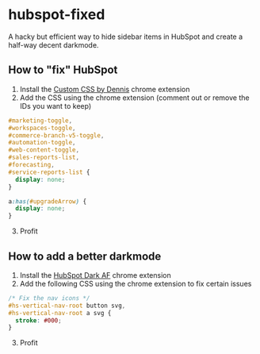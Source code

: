 # hubspot-fixed

A hacky but efficient way to hide sidebar items in HubSpot and create a half-way decent darkmode.

## How to "fix" HubSpot

1. Install the [Custom CSS by Dennis](https://chromewebstore.google.com/detail/custom-css-by-denis/cemphncflepgmgfhcdegkbkekifodacd) chrome extension
2. Add the CSS using the chrome extension (comment out or remove the IDs you want to keep)
```css
#marketing-toggle,
#workspaces-toggle,
#commerce-branch-v5-toggle,
#automation-toggle,
#web-content-toggle,
#sales-reports-list,
#forecasting,
#service-reports-list { 
  display: none; 
}

a:has(#upgradeArrow) {
  display: none;
}
```
3. Profit

## How to add a better darkmode

1. Install the [HubSpot Dark AF](https://chromewebstore.google.com/detail/hubspot-dark-af/kijodgofeoecfagdajkeeopenhiobghj) chrome extension
2. Add the following CSS using the chrome extension to fix certain issues
```css
/* Fix the nav icons */
#hs-vertical-nav-root button svg,
#hs-vertical-nav-root a svg {
  stroke: #000;
}
```
3. Profit
